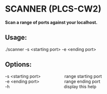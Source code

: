 # SCANNER (PLCS-CW2)

**Scan a range of ports against your localhost.**

## Usage:
 ./scanner -s \<starting port\> -e \<ending port\>

 ## Options:
 -s \<starting port\> &nbsp;&nbsp;&ensp;&emsp;&emsp;&emsp;&emsp;  range starting port <br />
 -e \<ending port\>   &nbsp;&nbsp;&nbsp;&ensp;&emsp;&emsp;&emsp;&emsp; range ending port <br />
 -h &nbsp;&emsp;&emsp;&emsp;&emsp;&emsp;&emsp;&emsp;&emsp;&emsp;&emsp;&emsp;&emsp; display this help <br />


